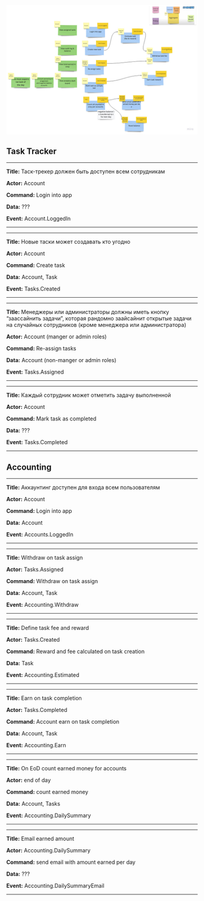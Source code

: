 ![project schema](./schema.jpg)

## Task Tracker

---

**Title:** Таск-трекер должен быть доступен всем сотрудникам

**Actor:** Account

**Command:** Login into app

**Data:** ???

**Event:** Account.LoggedIn

---

---

**Title:** Новые таски может создавать кто угодно

**Actor:** Account

**Command:** Create task

**Data:** Account, Task

**Event:** Tasks.Created

---

---

**Title:** Менеджеры или администраторы должны иметь кнопку “заассайнить задачи”, которая рандомно заайсайнит открытые задачи на случайных сотрудников (кроме менеджера или администратора)

**Actor:** Account (manger or admin roles)

**Command:** Re-assign tasks

**Data:** Account (non-manger or admin roles)

**Event:** Tasks.Assigned

---

---

**Title:** Каждый сотрудник может отметить задачу выполненной

**Actor:** Account

**Command:** Mark task as completed

**Data:** ???

**Event:** Tasks.Completed

---

## Accounting

---

**Title:** Аккаунтинг доступен для входа всем пользователям

**Actor:** Account

**Command:** Login into app

**Data:** Account

**Event:** Accounts.LoggedIn

---

---

**Title:** Withdraw on task assign

**Actor:** Tasks.Assigned

**Command:** Withdraw on task assign

**Data:** Account, Task

**Event:** Accounting.Withdraw

---

---

**Title:** Define task fee and reward

**Actor:** Tasks.Created

**Command:** Reward and fee calculated on task creation

**Data:** Task

**Event:** Accounting.Estimated

---

---

**Title:** Earn on task completion

**Actor:** Tasks.Completed

**Command:** Account earn on task completion

**Data:** Account, Task

**Event:** Accounting.Earn

---

---

**Title:** On EoD count earned money for accounts

**Actor:** end of day

**Command:** count earned money

**Data:** Account, Tasks

**Event:** Accounting.DailySummary

---

---

**Title:** Email earned amount

**Actor:** Accounting.DailySummary

**Command:** send email with amount earned per day

**Data:** ???

**Event:** Accounting.DailySummaryEmail

---
